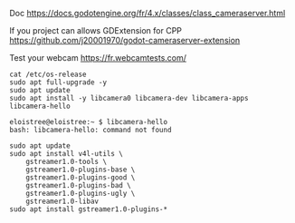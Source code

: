 Doc
https://docs.godotengine.org/fr/4.x/classes/class_cameraserver.html

If you project can allows GDExtension for CPP
https://github.com/j20001970/godot-cameraserver-extension

Test your webcam
https://fr.webcamtests.com/


```
cat /etc/os-release
sudo apt full-upgrade -y
sudo apt update
sudo apt install -y libcamera0 libcamera-dev libcamera-apps
libcamera-hello
```

```
eloistree@eloistree:~ $ libcamera-hello
bash: libcamera-hello: command not found
```

```
sudo apt update
sudo apt install v4l-utils \
    gstreamer1.0-tools \
    gstreamer1.0-plugins-base \
    gstreamer1.0-plugins-good \
    gstreamer1.0-plugins-bad \
    gstreamer1.0-plugins-ugly \
    gstreamer1.0-libav
sudo apt install gstreamer1.0-plugins-*
```
